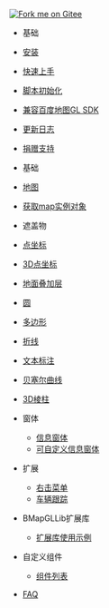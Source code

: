 [![Fork me on Gitee](https://gitee.com/guyangyang/vue-bmap-gl/widgets/widget_3.svg)](https://gitee.com/guyangyang/vue-bmap-gl)
- 基础
 - [安装](zh-cn/introduction/install.md)
 - [快速上手](zh-cn/introduction/quick-start.md)
 - [脚本初始化](zh-cn/introduction/init.md)
 - [兼容百度地图GL SDK](zh-cn/introduction/compatible.md)
 - [更新日志](https://gitee.com/guyangyang/vue-bmap-gl/blob/master/CHANGELOG.md)
 - [捐赠支持](zh-cn/other/donation.md)
- 基础
 - [地图](zh-cn/base/bmap.md)
 - [获取map实例对象](zh-cn/base/get-bmap-instance.md)

- 遮盖物
 - [点坐标](zh-cn/coverings/marker.md)
 - [3D点坐标](zh-cn/coverings/marker-3d.md)
 - [地面叠加层](zh-cn/coverings/ground-overlay.md)
 - [圆](zh-cn/coverings/circle.md)
 - [多边形](zh-cn/coverings/polygon.md)
 - [折线](zh-cn/coverings/polyline.md)
 - [文本标注](zh-cn/coverings/label.md)
 - [贝塞尔曲线](zh-cn/coverings/bezier-curve.md)
 - [3D棱柱](zh-cn/coverings/prism.md)
- 窗体
  - [信息窗体](zh-cn/windows/info-window.md)
  - [可自定义信息窗体](zh-cn/windows/info-window-custom.md)

- 扩展
  - [右击菜单](zh-cn/services/menu.md)
  - [车辆跟踪](zh-cn/services/track.md)
  
- BMapGLLib扩展库
  - [扩展库使用示例](zh-cn/bmapGLLib/lushu.md)

- 自定义组件
  - [组件列表](zh-cn/custom/list.md)

- [FAQ](zh-cn/faq.md)
